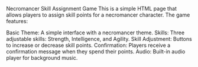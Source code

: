 Necromancer Skill Assignment Game
This is a simple HTML page that allows players to assign skill points for a necromancer character. The game features:

Basic Theme: A simple interface with a necromancer theme.
Skills: Three adjustable skills: Strength, Intelligence, and Agility.
Skill Adjustment: Buttons to increase or decrease skill points.
Confirmation: Players receive a confirmation message when they spend their points.
Audio: Built-in audio player for background music.
